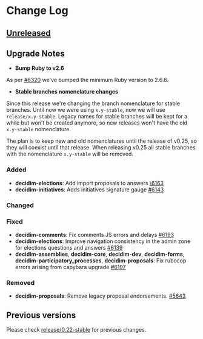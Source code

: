 # Change Log

## [Unreleased](https://github.com/decidim/decidim/tree/HEAD)

## Upgrade Notes

- **Bump Ruby to v2.6**

As per [\#6320](https://github.com/decidim/decidim/pull/6320) we've bumped the minimum Ruby version to 2.6.6.

- **Stable branches nomenclature changes**

Since this release we're changing the branch nomenclature for stable branches. Until now we were using `x.y-stable`, now we will use `release/x.y-stable`.
Legacy names for stable branches will be kept for a while but won't be created anymore, so new releases won't have the old `x.y-stable` nomenclature.

The plan is to keep new and old nomenclatures until the release of v0.25, so they will coexist until that release.
When releasing v0.25 all stable branches with the nomenclature `x.y-stable` will be removed.

### Added

- **decidim-elections**: Add import proposals to answers [\6163](https://github.com/decidim/decidim/pull/6163)
- **decidim-initiatives**: Adds initiatives signature gauge [\#6143](https://github.com/decidim/decidim/pull/6143)

### Changed

### Fixed

- **decidim-comments**: Fix comments JS errors and delays [\#6193](https://github.com/decidim/decidim/pull/6193)
- **decidim-elections**: Improve navigation consistency in the admin zone for elections questions and answers [\#6139](https://github.com/decidim/decidim/pull/6139)
- **decidim-assemblies**, **decidim-core**, **decidim-dev**, **decidim-forms**, **decidim-participatory_processes**, **decidim-proposals**: Fix rubocop errors arising from capybara upgrade [\#6197](https://github.com/decidim/decidim/pull/6197)

### Removed

- **decidim-proposals**: Remove legacy proposal endorsements. [\#5643](https://github.com/decidim/decidim/pull/5643)

## Previous versions

Please check [release/0.22-stable](https://github.com/decidim/decidim/blob/release/0.22-stable/CHANGELOG.md) for previous changes.